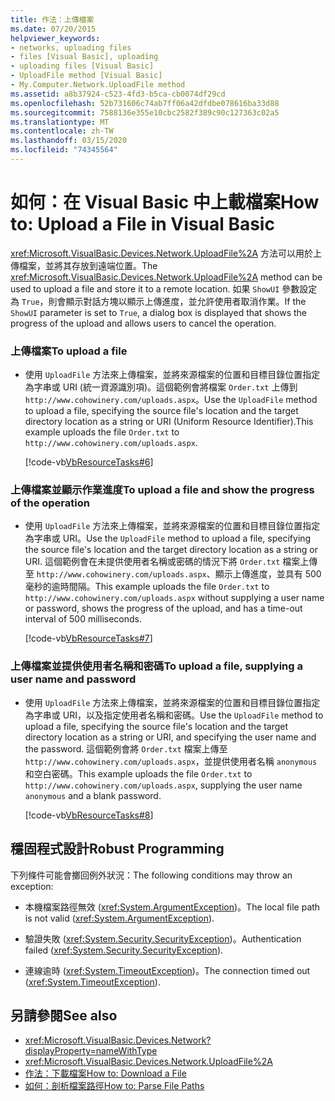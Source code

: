```yaml
---
title: 作法：上傳檔案
ms.date: 07/20/2015
helpviewer_keywords:
- networks, uploading files
- files [Visual Basic], uploading
- uploading files [Visual Basic]
- UploadFile method [Visual Basic]
- My.Computer.Network.UploadFile method
ms.assetid: a8b37924-c523-4fd3-b5ca-cb0074df29cd
ms.openlocfilehash: 52b731606c74ab7ff06a42dfdbe078616ba33d88
ms.sourcegitcommit: 7588136e355e10cbc2582f389c90c127363c02a5
ms.translationtype: MT
ms.contentlocale: zh-TW
ms.lasthandoff: 03/15/2020
ms.locfileid: "74345564"
---
```

# <a name="how-to-upload-a-file-in-visual-basic"></a><span data-ttu-id="93098-102">如何：在 Visual Basic 中上載檔案</span><span class="sxs-lookup"><span data-stu-id="93098-102">How to: Upload a File in Visual Basic</span></span>

<span data-ttu-id="93098-103"><xref:Microsoft.VisualBasic.Devices.Network.UploadFile%2A> 方法可以用於上傳檔案，並將其存放到遠端位置。</span><span class="sxs-lookup"><span data-stu-id="93098-103">The <xref:Microsoft.VisualBasic.Devices.Network.UploadFile%2A> method can be used to upload a file and store it to a remote location.</span></span> <span data-ttu-id="93098-104">如果 `ShowUI` 參數設定為 `True`，則會顯示對話方塊以顯示上傳進度，並允許使用者取消作業。</span><span class="sxs-lookup"><span data-stu-id="93098-104">If the `ShowUI` parameter is set to `True`, a dialog box is displayed that shows the progress of the upload and allows users to cancel the operation.</span></span>  
  
### <a name="to-upload-a-file"></a><span data-ttu-id="93098-105">上傳檔案</span><span class="sxs-lookup"><span data-stu-id="93098-105">To upload a file</span></span>  
  
- <span data-ttu-id="93098-106">使用 `UploadFile` 方法來上傳檔案，並將來源檔案的位置和目標目錄位置指定為字串或 URI (統一資源識別項)。這個範例會將檔案 `Order.txt` 上傳到 `http://www.cohowinery.com/uploads.aspx`。</span><span class="sxs-lookup"><span data-stu-id="93098-106">Use the `UploadFile` method to upload a file, specifying the source file's location and the target directory location as a string or URI (Uniform Resource Identifier).This example uploads the file `Order.txt` to `http://www.cohowinery.com/uploads.aspx`.</span></span>  
  
     [!code-vb[VbResourceTasks#6](~/samples/snippets/visualbasic/VS_Snippets_VBCSharp/VbResourceTasks/VB/Class1.vb#6)]  
  
### <a name="to-upload-a-file-and-show-the-progress-of-the-operation"></a><span data-ttu-id="93098-107">上傳檔案並顯示作業進度</span><span class="sxs-lookup"><span data-stu-id="93098-107">To upload a file and show the progress of the operation</span></span>  
  
- <span data-ttu-id="93098-108">使用 `UploadFile` 方法來上傳檔案，並將來源檔案的位置和目標目錄位置指定為字串或 URI。</span><span class="sxs-lookup"><span data-stu-id="93098-108">Use the `UploadFile` method to upload a file, specifying the source file's location and the target directory location as a string or URI.</span></span> <span data-ttu-id="93098-109">這個範例會在未提供使用者名稱或密碼的情況下將 `Order.txt` 檔案上傳至 `http://www.cohowinery.com/uploads.aspx`、顯示上傳進度，並具有 500 毫秒的逾時間隔。</span><span class="sxs-lookup"><span data-stu-id="93098-109">This example uploads the file `Order.txt` to `http://www.cohowinery.com/uploads.aspx` without supplying a user name or password, shows the progress of the upload, and has a time-out interval of 500 milliseconds.</span></span>  
  
     [!code-vb[VbResourceTasks#7](~/samples/snippets/visualbasic/VS_Snippets_VBCSharp/VbResourceTasks/VB/Class1.vb#7)]  
  
### <a name="to-upload-a-file-supplying-a-user-name-and-password"></a><span data-ttu-id="93098-110">上傳檔案並提供使用者名稱和密碼</span><span class="sxs-lookup"><span data-stu-id="93098-110">To upload a file, supplying a user name and password</span></span>  
  
- <span data-ttu-id="93098-111">使用 `UploadFile` 方法來上傳檔案，並將來源檔案的位置和目標目錄位置指定為字串或 URI，以及指定使用者名稱和密碼。</span><span class="sxs-lookup"><span data-stu-id="93098-111">Use the `UploadFile` method to upload a file, specifying the source file's location and the target directory location as a string or URI, and specifying the user name and the password.</span></span> <span data-ttu-id="93098-112">這個範例會將 `Order.txt` 檔案上傳至 `http://www.cohowinery.com/uploads.aspx`，並提供使用者名稱 `anonymous` 和空白密碼。</span><span class="sxs-lookup"><span data-stu-id="93098-112">This example uploads the file `Order.txt` to `http://www.cohowinery.com/uploads.aspx`, supplying the user name `anonymous` and a blank password.</span></span>  
  
     [!code-vb[VbResourceTasks#8](~/samples/snippets/visualbasic/VS_Snippets_VBCSharp/VbResourceTasks/VB/Class1.vb#8)]  
  
## <a name="robust-programming"></a><span data-ttu-id="93098-113">穩固程式設計</span><span class="sxs-lookup"><span data-stu-id="93098-113">Robust Programming</span></span>  

 <span data-ttu-id="93098-114">下列條件可能會擲回例外狀況：</span><span class="sxs-lookup"><span data-stu-id="93098-114">The following conditions may throw an exception:</span></span>  
  
- <span data-ttu-id="93098-115">本機檔案路徑無效 (<xref:System.ArgumentException>)。</span><span class="sxs-lookup"><span data-stu-id="93098-115">The local file path is not valid (<xref:System.ArgumentException>).</span></span>  
  
- <span data-ttu-id="93098-116">驗證失敗 (<xref:System.Security.SecurityException>)。</span><span class="sxs-lookup"><span data-stu-id="93098-116">Authentication failed (<xref:System.Security.SecurityException>).</span></span>  
  
- <span data-ttu-id="93098-117">連線逾時 (<xref:System.TimeoutException>)。</span><span class="sxs-lookup"><span data-stu-id="93098-117">The connection timed out (<xref:System.TimeoutException>).</span></span>  
  
## <a name="see-also"></a><span data-ttu-id="93098-118">另請參閱</span><span class="sxs-lookup"><span data-stu-id="93098-118">See also</span></span>

- <xref:Microsoft.VisualBasic.Devices.Network?displayProperty=nameWithType>
- <xref:Microsoft.VisualBasic.Devices.Network.UploadFile%2A>
- [<span data-ttu-id="93098-119">作法：下載檔案</span><span class="sxs-lookup"><span data-stu-id="93098-119">How to: Download a File</span></span>](../../../../visual-basic/developing-apps/programming/computer-resources/how-to-download-a-file.md)
- [<span data-ttu-id="93098-120">如何：剖析檔案路徑</span><span class="sxs-lookup"><span data-stu-id="93098-120">How to: Parse File Paths</span></span>](../../../../visual-basic/developing-apps/programming/drives-directories-files/how-to-parse-file-paths.md)
